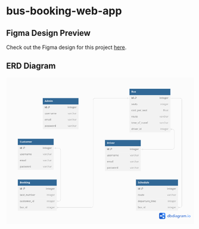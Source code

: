 # bus-booking-web-app

## Figma Design Preview

Check out the Figma design for this project [here](https://www.figma.com/file/Ux13ecnDAjPcC7G28dsZ6u/Bus-Booking-App?type=design&node-id=302-94&mode=design&t=HR0rLV2IVJK0v3Dn-0).

## ERD Diagram

![Alt text](images/erdiagram.png)
